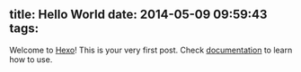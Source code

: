 title: Hello World
date: 2014-05-09 09:59:43
tags:
---

Welcome to [Hexo](http://hexo.io)! This is your very first post. Check [documentation](http://hexo.io/docs) to learn how to use.